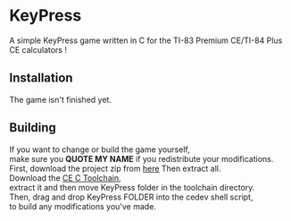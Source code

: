 # KeyPress
 A simple KeyPress game written in C for the TI-83 Premium CE/TI-84 Plus CE calculators !
## Installation
The game isn't finished yet.
## Building
If you want to change or build the game yourself,  
make sure you **QUOTE MY NAME** if you redistribute your modifications.  
First, download the project zip from [here](https://github.com/SiniKraft/KeyPress/archive/refs/heads/main.zip)
Then extract all.  
Download the [CE C Toolchain](https://github.com/CE-Programming/toolchain/releases),  
extract it and then move KeyPress folder in the toolchain directory.  
Then, drag and drop KeyPress FOLDER into the cedev shell script,  
to build any modifications you've made.
